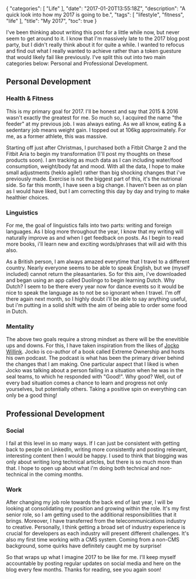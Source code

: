 {
    "categories": [ "Life" ],
    "date": "2017-01-20T13:55:18Z",
    "description": "A quick look into how my 2017 is going to be.",
    "tags": [ "lifestyle", "fitness", "life" ],
    "title": "My 2017",
    "toc": true
}

I've been thinking about writing this post for a little while now, but never seem to get around to it. I know that I'm massively late to the 2017 blog post party, but I didn't really think about it for quite a while. I wanted to refocus and find out what I really wanted to achieve rather than a token guesture that would likely fail like previously. I've split this out into two main categories below: Personal and Professional Development.
<!--more-->

## Personal Development

### Health & Fitness

This is my primary goal for 2017. I'll be honest and say that 2015 & 2016 wasn't exactly the greatest for me. So much so, I acquired the name "the feeder" at my previous job. I was always eating. As we all know, eating & a sedentary job means weight gain. I topped out at 106kg approximately. For me, as a former athlete, this was massive.

Starting off just after Christmas, I purchased both a Fitbit Charge 2 and the Fitbit Aria to begin my transformation (I'll post my thoughts on these products soon). I am tracking as much data as I can including water/food consumption, weight/body fat and mood. With all the data, I hope to make small adjustments (heklo agile!) rather than big shocking changes that i've previously made. Exercise is not the biggest part of this, it's the nutrional side. So far this month, I have seen a big change. I haven't been as on plan as I would have liked, but I am correcting this day by day and trying to make healthier choices.

### Linguistics

For me, the goal of linguistics falls into two parts: writing and foreign languages. As I blog more throughout the year, I know that my writing will naturally improve as and when I get feedback on posts. As I begin to read more books, i'll learn new and exciting words/phrases that will aid with this also.

As a British person, I am always amazed everytime that I travel to a different country. Nearly everyone seems to be able to speak English, but we (myself included) cannot return the pleasantaries. So for this aim, i've downloaded and began using an app called Duolingo to begin learning Dutch. Why Dutch? I seem to be there every year now for dance events so it would be nice to speak the language as to not be so ignorant when I travel. I'm off there again next month, so I highly doubt i'll be able to say anything useful, but i'm putting in a solid shift with the aim of being able to order some food in Dutch.

### Mentality

The above two goals require a strong mindset as there will be the enevitible ups and downs. For this, I have taken inspiration from the likes of [Jocko Willink](https://twitter.com/jockowillink). Jocko is co-author of a book called Extreme Ownership and hosts his own podcast. The podcast is what has been the primary driver behind the changes that I am making. One particular aspect that I liked is when Jocko was talking about a person failing in a situation when he was in the seal teams, to which he responded with "Good!". Why good? Well, out of every bad situation comes a chance to learn and progress not only yourselves, but potentially others. Taking a positive spin on everything can only be a good thing!

## Professional Development

### Social

I fail at this level in so many ways. If I can just be consistent with getting back to people on LinkedIn, writing more consistently and posting relevant, interesting content then I would be happy. I used to think that blogging was only about writing long technical articles, but there is so much more than that. I hope to open up about what i'm doing both technical and non-technical in the coming months.

### Work

After changing my job role towards the back end of last year, I will be looking at consolidating my position and growing within the role. It's my first senior role, so I am getting used to the additional responsibilities that it brings. Moreover, I have transferred from the telecommunications industry to creative. Personally, I think getting a broad set of industry experience is crucial for developers as each industry will present different challenges. It's also my first time working with a CMS system. Coming from a non-CMS background, some quirks have definitely caught me by surprise!

So that wraps up what I imagine 2017 to be like for me. I'll keep myself accountable by posting regular updates on social media and here on the blog every few months. Thanks for reading, see you again soon!
